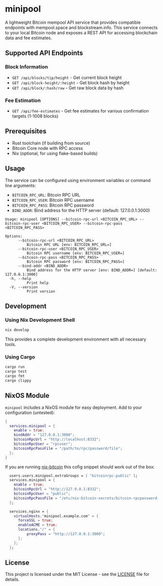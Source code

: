 # minipool

A lightweight Bitcoin mempool API service that provides compatible endpoints with mempool.space and blockstream.info. This service connects to your local Bitcoin node and exposes a REST API for accessing blockchain data and fee estimates.

## Supported API Endpoints

### Block Information
- `GET /api/blocks/tip/height` - Get current block height
- `GET /api/block-height/:height` - Get block hash by height
- `GET /api/block/:hash/raw` - Get raw block data by hash

### Fee Estimation
- `GET /api/fee-estimates` - Get fee estimates for various confirmation targets (1-1008 blocks)

## Prerequisites

- Rust toolchain (if building from source)
- Bitcoin Core node with RPC access
- Nix (optional, for using flake-based builds)

## Usage

The service can be configured using environment variables or command line arguments:

- `BITCOIN_RPC_URL`: Bitcoin RPC URL
- `BITCOIN_RPC_USER`: Bitcoin RPC username
- `BITCOIN_RPC_PASS`: Bitcoin RPC password
- `BIND_ADDR`: Bind address for the HTTP server (default: 127.0.0.1:3000)


```
Usage: minipool [OPTIONS] --bitcoin-rpc-url <BITCOIN_RPC_URL> --bitcoin-rpc-user <BITCOIN_RPC_USER> --bitcoin-rpc-pass <BITCOIN_RPC_PASS>

Options:
      --bitcoin-rpc-url <BITCOIN_RPC_URL>
          Bitcoin RPC URL [env: BITCOIN_RPC_URL=]
      --bitcoin-rpc-user <BITCOIN_RPC_USER>
          Bitcoin RPC username [env: BITCOIN_RPC_USER=]
      --bitcoin-rpc-pass <BITCOIN_RPC_PASS>
          Bitcoin RPC password [env: BITCOIN_RPC_PASS=]
      --bind-addr <BIND_ADDR>
          Bind address for the HTTP server [env: BIND_ADDR=] [default: 127.0.0.1:3000]
  -h, --help
          Print help
  -V, --version
          Print version
```

## Development

### Using Nix Development Shell

```bash
nix develop
```

This provides a complete development environment with all necessary tools.

### Using Cargo

```bash
cargo run
cargo test
cargo fmt
cargo clippy
```

## NixOS Module

`minipool` includes a NixOS module for easy deployment. Add to your configuration (untested):

```nix
{
  services.minipool = {
    enable = true;
    bindAddr = "127.0.0.1:3000";
    bitcoinRpcUrl = "http://localhost:8332";
    bitcoinRpcUser = "rpcuser";
    bitcoinRpcPassFile = "/path/to/rpc/password/file";
  };
}
```

If you are running [nix-bitcoin](https://github.com/fort-nix/nix-bitcoin/) this cofig snippet should work out of the box:

```nix
  users.users.minipool.extraGroups = [ "bitcoinrpc-public" ];
  services.minipool = {
    enable = true;
    bitcoinRpcUrl = "http://127.0.0.1:8332";
    bitcoinRpcUser = "public";
    bitcoinRpcPassFile = "/etc/nix-bitcoin-secrets/bitcoin-rpcpassword-public";
  };

  services.nginx = {
    virtualHosts."minipool.example.com" = {
      forceSSL = true;
      enableACME = true;
      locations."/" = {
          proxyPass = "http://127.0.0.1:3000";
      };
    };
  };
```

## License

This project is licensed under the MIT License - see the [LICENSE](LICENSE) file for details.